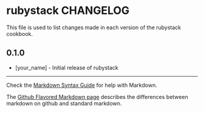 rubystack CHANGELOG
==================

This file is used to list changes made in each version of the rubystack cookbook.

0.1.0
-----
- [your_name] - Initial release of rubystack

- - -
Check the [Markdown Syntax Guide](http://daringfireball.net/projects/markdown/syntax) for help with Markdown.

The [Github Flavored Markdown page](http://github.github.com/github-flavored-markdown/) describes the differences between markdown on github and standard markdown.
